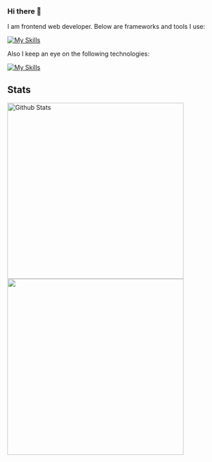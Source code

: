 ### Hi there 👋

I am frontend web developer. Below are frameworks and tools I use:

[![My Skills](https://skillicons.dev/icons?i=html,css,sass,js,ts,react,vue,vite,vscode,figma,postman,md,github,stackoverflow,discord)](https://skillicons.dev)

Also I keep an eye on the following technologies:

[![My Skills](https://skillicons.dev/icons?i=arduino,rust,dotnet)](https://skillicons.dev)

## Stats

<a href="https://github.com/ShinChven/">
    <img width="400" src="https://github-readme-stats.vercel.app/api?username=tastyteadev&show_icons=true&theme=shades-of-purple" alt="Github Stats" />
</a>
<br/>
<a href="https://github.com/ShinChven/">
    <img width="400" src="https://github-readme-stats.vercel.app/api/top-langs/?username=tastyteadev&theme=shades-of-purple&layout=compact&alt="Top Languages" />
</a>


<!--
**tastyteadev/tastyteadev** is a ✨ _special_ ✨ repository because its `README.md` (this file) appears on your GitHub profile.

Here are some ideas to get you started:

- 🔭 I’m currently working on ...
- 🌱 I’m currently learning ...
- 👯 I’m looking to collaborate on ...
- 🤔 I’m looking for help with ...
- 💬 Ask me about ...
- 📫 How to reach me: ...
- 😄 Pronouns: ...
- ⚡ Fun fact: ...
-->
